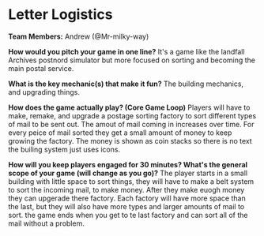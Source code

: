 # Letter Logistics

**Team Members:** Andrew (@Mr-milky-way)

**How would you pitch your game in one line?**
It's a game like the landfall Archives postnord simulator but more focused on sorting and becoming the main postal service. 

**What is the key mechanic(s) that make it fun?**
The building mechanics, and upgrading things.

**How does the game actually play? (Core Game Loop)**
Players will have to make, remake, and upgrade a postage sorting factory to sort different types of mail to be sent out. The amout of mail coming in increases over time. For every peice of mail sorted they get a small amount of money to keep growing the factory. The money is shown as coin stacks so there is no text the builing system just uses icons.

**How will you keep players engaged for 30 minutes? What's the general scope of your game (will change as you go)?**
The player starts in a small building with little space to sort things, they will have to make a belt system to sort the incoming mail, to make money. After they make euogh money they can upgerade there factory. Each factory will have more space than the last, but they will also have more types and larger amounts of mail to sort. the game ends when you get to te last factory and can sort all of the mail without a problem.